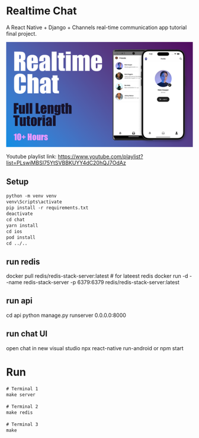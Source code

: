 # Realtime Chat

A React Native + Django + Channels real-time communication app tutorial final project.

![alt text](thumbnail.png)

Youtube playlist link: https://www.youtube.com/playlist?list=PLswiMBSI75YtSVBBKUYY4dC20hQJ7OdAz


## Setup

```
python -m venv venv
venv\Scripts\activate
pip install -r requirements.txt
deactivate
cd chat
yarn install
cd ios
pod install
cd ../..
```

## run redis
docker pull redis/redis-stack-server:latest             #  for lateest redis
docker run -d --name redis-stack-server -p 6379:6379 redis/redis-stack-server:latest


## run api
cd api
python manage.py runserver 0.0.0.0:8000

## run chat UI
open chat in new visual studio
npx react-native run-android   or  npm start

# Run

```
# Terminal 1
make server

# Terminal 2
make redis

# Terminal 3
make
```

